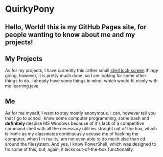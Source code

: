 # QuirkyPony
Hello, World! this is my GitHub Pages site, for people wanting to know about me and my projects!
---
## My Projects
As for my projects, I have currently this rather small [shell lock screen](https://quirkypony.giyhub.io/shell-lock-screen) thingy going, however, it is pretty much done, so I am looking for some other things to do. I already have some things in mind, which would fit nicely with me learning java.

## Me
As for me myself, I want to stay mostly anonymous. I can, however tell you that I go to school, know some computer programming, some bash and **definitely** despise MS Windows because of it's lack of a competitive command shell with all the necessary utilities straight out of the box, which is ironic as my classmates continuously accuse me of hacking the computer, when I in reality, am not even able to do much else than cd around the filesystem. And yes, I know PowerShell, which was designed to fix some of this, but, again, it lacks out-of-the-box functionality.
